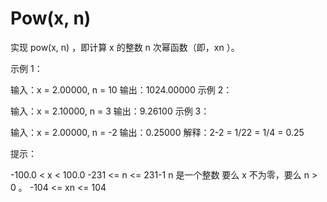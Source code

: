 # Pow(x, n)

实现 pow(x, n) ，即计算 x 的整数 n 次幂函数（即，xn ）。

示例 1：

输入：x = 2.00000, n = 10
输出：1024.00000
示例 2：

输入：x = 2.10000, n = 3
输出：9.26100
示例 3：

输入：x = 2.00000, n = -2
输出：0.25000
解释：2-2 = 1/22 = 1/4 = 0.25

提示：

-100.0 < x < 100.0
-231 <= n <= 231-1
n 是一个整数
要么 x 不为零，要么 n > 0 。
-104 <= xn <= 104

